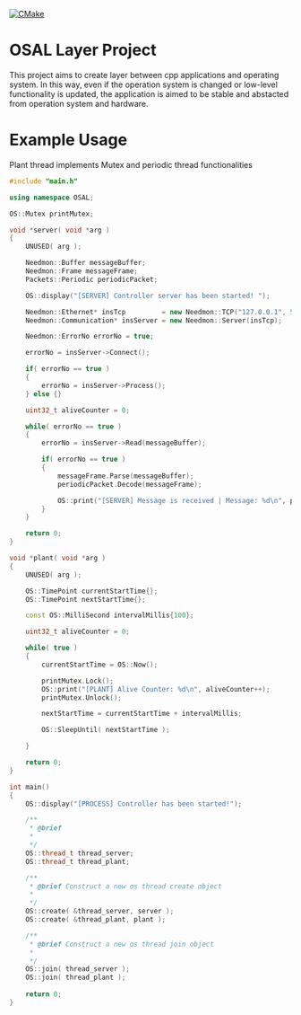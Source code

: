 [![CMake](https://github.com/dogukanarat/osal/actions/workflows/cmake.yml/badge.svg)](https://github.com/dogukanarat/osal/actions/workflows/cmake.yml)

# OSAL Layer Project
This project aims to create layer between cpp applications and operating system. In this way, even if the operation system is changed or low-level functionality is updated, the application is aimed to be stable and abstacted from operation system and hardware.

# Example Usage
Plant thread implements Mutex and periodic thread functionalities

```cpp
#include "main.h"

using namespace OSAL;

OS::Mutex printMutex;

void *server( void *arg )
{
    UNUSED( arg );

    Needmon::Buffer messageBuffer;
    Needmon::Frame messageFrame;
    Packets::Periodic periodicPacket;

    OS::display("[SERVER] Controller server has been started! ");

    Needmon::Ethernet* insTcp         = new Needmon::TCP("127.0.0.1", 5001);
    Needmon::Communication* insServer = new Needmon::Server(insTcp);

    Needmon::ErrorNo errorNo = true;

    errorNo = insServer->Connect();

    if( errorNo == true )
    {
        errorNo = insServer->Process();
    } else {}

    uint32_t aliveCounter = 0;

    while( errorNo == true )
    {
        errorNo = insServer->Read(messageBuffer);

        if( errorNo == true )
        {
            messageFrame.Parse(messageBuffer);
            periodicPacket.Decode(messageFrame);

            OS::print("[SERVER] Message is received | Message: %d\n", periodicPacket.Data.data1 );
        }
    }

    return 0;
}

void *plant( void *arg )
{
    UNUSED( arg );

    OS::TimePoint currentStartTime{};
    OS::TimePoint nextStartTime{};

    const OS::MilliSecond intervalMillis{100};

    uint32_t aliveCounter = 0;

    while( true )
    {
        currentStartTime = OS::Now();

        printMutex.Lock();
        OS::print("[PLANT] Alive Counter: %d\n", aliveCounter++);
        printMutex.Unlock();

        nextStartTime = currentStartTime + intervalMillis;

        OS::SleepUntil( nextStartTime );

    }

    return 0;
}

int main()
{
    OS::display("[PROCESS] Controller has been started!");

    /**
     * @brief 
     * 
     */
    OS::thread_t thread_server;
    OS::thread_t thread_plant;

    /**
     * @brief Construct a new os thread create object
     * 
     */
    OS::create( &thread_server, server );
    OS::create( &thread_plant, plant );

    /**
     * @brief Construct a new os thread join object
     * 
     */
    OS::join( thread_server );
    OS::join( thread_plant );
  
    return 0;
}
```
